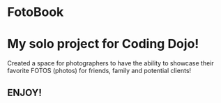 # FotoBook
<h1>My solo project for Coding Dojo!</h1>
<p> Created a space for photographers to have the ability to showcase their favorite FOTOS (photos) for friends, family and potential clients!</p>
<h2>ENJOY!</h2>
